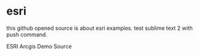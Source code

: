 esri
====
this github opened source is about esri examples.
test sublime text 2 with push command.

ESRI Arcgis Demo Source

